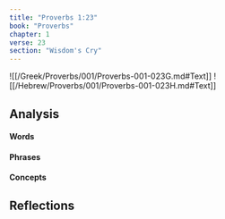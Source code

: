 ```yaml
---
title: "Proverbs 1:23"
book: "Proverbs"
chapter: 1
verse: 23
section: "Wisdom's Cry"
---
```

![[/Greek/Proverbs/001/Proverbs-001-023G.md#Text]]
![[/Hebrew/Proverbs/001/Proverbs-001-023H.md#Text]]

## Analysis

#### Words

#### Phrases

#### Concepts

## Reflections
